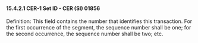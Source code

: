#### 15.4.2.1 CER-1 Set ID - CER (SI) 01856

Definition: This field contains the number that identifies this transaction. For the first occurrence of the segment, the sequence number shall be one; for the second occurrence, the sequence number shall be two; etc.
